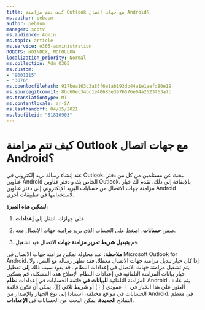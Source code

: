 ```yaml
---
title: كيف تتم مزامنة Outlook مع جهات اتصال Android؟
ms.author: pebaum
author: pebaum
manager: scotv
ms.audience: Admin
ms.topic: article
ms.service: o365-administration
ROBOTS: NOINDEX, NOFOLLOW
localization_priority: Normal
ms.collection: Adm_O365
ms.custom:
- "9001115"
- "3076"
ms.openlocfilehash: 917bea163c3a85f6e1ab193db44a1e1aefd80e19
ms.sourcegitcommit: 8bc60ec34bc1e40685e3976576e04a2623f63a7c
ms.translationtype: MT
ms.contentlocale: ar-SA
ms.lasthandoff: 04/15/2021
ms.locfileid: "51810903"
---
```

# <a name="how-does-outlook-sync-with-my-android-contacts"></a>كيف تتم مزامنة Outlook مع جهات اتصال Android؟

عند إنشاء رسالة بريد إلكتروني في Outlook، نبحث عن مستلمين من كل من دفتر عناوين Android الخاص بك و دفتر عناوين Outlook. بالإضافة إلى ذلك، نقدم لك خيار مزامنة جهات الاتصال من حسابات البريد الإلكتروني إلى دفتر عناوين Android لاستخدامها في تطبيقات أخرى. 
 
**لتمكين هذه الميزة:**
 
1. على جهازك، انتقل إلى **إعدادات**.

2. ضمن **حسابات**، اضغط على الحساب الذي تريد مزامنة جهات الاتصال معه.

3. قم **بتبديل شريط تمرير مزامنة جهات** الاتصال قيد تشغيل.
 
**ملاحظة:** عند محاولة تمكين مزامنة جهات الاتصال في Microsoft Outlook  for Android، إذا كان خيار تبديل مزامنة جهات الاتصال معطلا، فقد تظهر رسالة مع النص، ولا يتم تشغيل مزامنة جهات الاتصال في إعدادات النظام *.* قد يعود سبب ذلك **إلى** تعطيل خيار بيانات المزامنة التلقائية في إعدادات النظام. لإصلاح هذه المشكلة، قم بتمكين المزامنة التلقائية  **للبيانات**  **في** قائمة الحسابات في إعدادات  **نظام** Android . يتم عادة العثور على هذا الخيار في ⋮ عمودي (⋮) أو شريط ثلاثي (⫼). يمكن  **أن** تكون قائمة الحسابات في مواقع مختلفة، استنادا إلى نوع الجهاز والإصدار من Android. في معظم النماذج **الجديدة،** يمكن البحث عن الحسابات في **الإعدادات**.